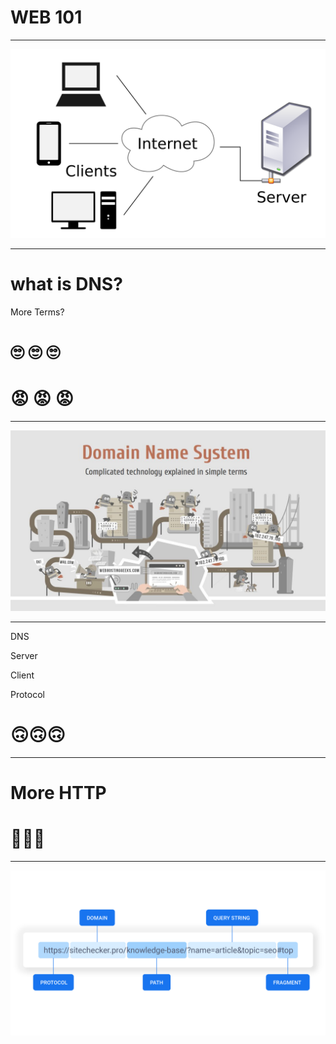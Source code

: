 # WEB 101

---

![](./Client-server-model.png)

---

# what is DNS?

More Terms?

# 🙄 🙄 🙄

# 😡 😡 😡

---

![](./dns.jpg)

---

DNS

Server

Client

Protocol

# 🙃🙃🙃

---

# More HTTP

# 🥴🥴🥴

---

![](./url.jpg)
